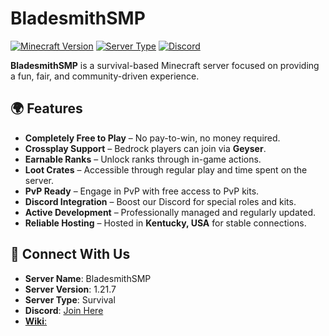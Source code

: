# BladesmithSMP

[![Minecraft Version](https://img.shields.io/badge/Minecraft-1.21.7-brightgreen?logo=minecraft)](https://www.minecraft.net/)
[![Server Type](https://img.shields.io/badge/Server-Survival-blue)]()
[![Discord](https://img.shields.io/discord/0?label=Discord&logo=discord&color=7289da)](https://discord.gg/nopanicbutton)

**BladesmithSMP** is a survival-based Minecraft server focused on providing a fun, fair, and community-driven experience.  

## 🌍 Features
- **Completely Free to Play** – No pay-to-win, no money required.  
- **Crossplay Support** – Bedrock players can join via **Geyser**.  
- **Earnable Ranks** – Unlock ranks through in-game actions.  
- **Loot Crates** – Accessible through regular play and time spent on the server.  
- **PvP Ready** – Engage in PvP with free access to PvP kits.  
- **Discord Integration** – Boost our Discord for special roles and kits.  
- **Active Development** – Professionally managed and regularly updated.  
- **Reliable Hosting** – Hosted in **Kentucky, USA** for stable connections.  


## 🔗 Connect With Us
- **Server Name**: BladesmithSMP  
- **Server Version**: 1.21.7  
- **Server Type**: Survival  
- **Discord**: [Join Here](https://discord.gg/nopanicbutton)  
- [**Wiki**:](wiki.bosscraft.org)
